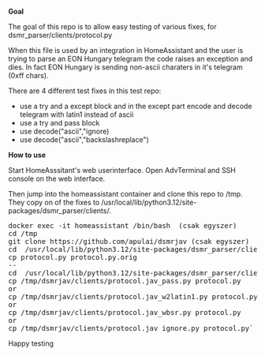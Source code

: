 **Goal**

The goal of this repo is to allow easy testing of various fixes, for
dsmr_parser/clients/protocol.py

When this file is used by an integration in HomeAssistant and
the user is trying to parse an EON Hungary telegram the code raises 
an exception and dies. In fact EON Hungary is sending non-ascii 
charaters in it's telegram (0xff chars).

There are 4 different test fixes in this test repo:

- use a try and a except block and in the except part
encode and decode telegram with latin1 instead of ascii
- use a try and pass block
- use decode("ascii","ignore)
- use decode("ascii","backslashreplace")

**How to use**

Start HomeAsssitant's web userinterface.
Open AdvTerminal and SSH console on the web interface.

Then jump into the homeassistant container and
clone this repo to /tmp. They copy on of the fixes to
/usr/local/lib/python3.12/site-packages/dsmr_parser/clients/.

<pre>
docker exec -it homeassistant /bin/bash  (csak egyszer)
cd /tmp
git clone https://github.com/apulai/dsmrjav (csak egyszer)
cd  /usr/local/lib/python3.12/site-packages/dsmr_parser/clients/
cp protocol.py protocol.py.orig
--
cd  /usr/local/lib/python3.12/site-packages/dsmr_parser/clients/
cp /tmp/dsmrjav/clients/protocol.jav_pass.py protocol.py
or
cp /tmp/dsmrjav/clients/protocol.jav_w2latin1.py protocol.py
or
cp /tmp/dsmrjav/clients/protocol.jav_wbsr.py protocol.py
or
cp /tmp/dsmrjav/clients/protocol.jav_ignore.py protocol.py`
</pre>

Happy testing
